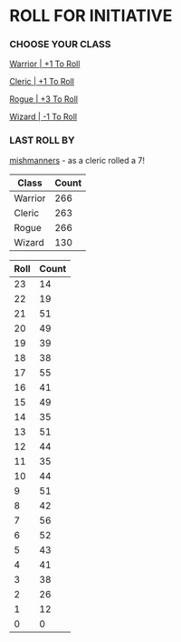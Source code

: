 # ROLL FOR INITIATIVE
### CHOOSE YOUR CLASS

[Warrior | +1 To Roll](https://github.com/benjaminsampica/benjaminsampica/issues/new?title=roll%7Cwarrior&body=Just+click+%27Submit+new+issue%27.)

[Cleric | +1 To Roll](https://github.com/benjaminsampica/benjaminsampica/issues/new?title=roll%7Ccleric&body=Just+click+%27Submit+new+issue%27.)

[Rogue | +3 To Roll](https://github.com/benjaminsampica/benjaminsampica/issues/new?title=roll%7Crogue&body=Just+click+%27Submit+new+issue%27.)

[Wizard | -1 To Roll](https://github.com/benjaminsampica/benjaminsampica/issues/new?title=roll%7Cwizard&body=Just+click+%27Submit+new+issue%27.)
### LAST ROLL BY
[mishmanners](https://www.github.com/mishmanners) - as a cleric rolled a 7!

|Class|Count|
|-|-|
|Warrior|266|
|Cleric|263|
|Rogue|266|
|Wizard|130|

|Roll|Count|
|-|-|
|23|14
|22|19
|21|51
|20|49
|19|39
|18|38
|17|55
|16|41
|15|49
|14|35
|13|51
|12|44
|11|35
|10|44
|9|51
|8|42
|7|56
|6|52
|5|43
|4|41
|3|38
|2|26
|1|12
|0|0
